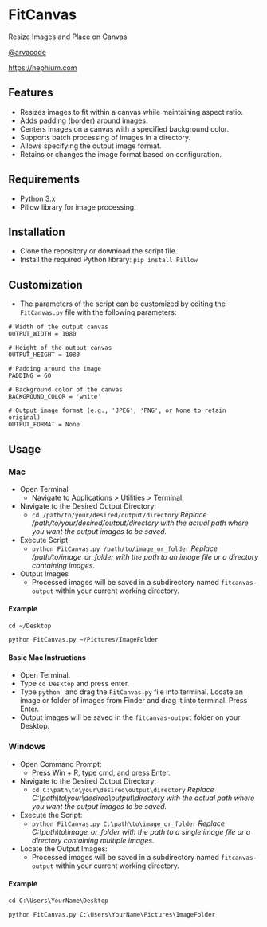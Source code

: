 # FitCanvas
Resize Images and Place on Canvas

[@arvacode](instagram.com/arvacode)

https://hephium.com

## Features

* Resizes images to fit within a canvas while maintaining aspect ratio.
* Adds padding (border) around images.
* Centers images on a canvas with a specified background color.
* Supports batch processing of images in a directory.
* Allows specifying the output image format.
* Retains or changes the image format based on configuration.

## Requirements

* Python 3.x
* Pillow library for image processing.

## Installation

* Clone the repository or download the script file.
* Install the required Python library: `pip install Pillow`

## Customization
* The parameters of the script can be customized by editing the `FitCanvas.py` file with the following parameters:
```
# Width of the output canvas
OUTPUT_WIDTH = 1080

# Height of the output canvas
OUTPUT_HEIGHT = 1080

# Padding around the image
PADDING = 60

# Background color of the canvas
BACKGROUND_COLOR = 'white'

# Output image format (e.g., 'JPEG', 'PNG', or None to retain original)
OUTPUT_FORMAT = None
```

## Usage

### Mac

* Open Terminal
  * Navigate to Applications > Utilities > Terminal.
* Navigate to the Desired Output Directory:
  * `cd /path/to/your/desired/output/directory` *Replace /path/to/your/desired/output/directory with the actual path where you want the output images to be saved.*
* Execute Script
  * `python FitCanvas.py /path/to/image_or_folder` *Replace /path/to/image_or_folder with the path to an image file or a directory containing images.*
* Output Images
  * Processed images will be saved in a subdirectory named `fitcanvas-output` within your current working directory.

#### Example
`cd ~/Desktop`

`python FitCanvas.py ~/Pictures/ImageFolder`

#### Basic Mac Instructions
* Open Terminal.
* Type `cd Desktop` and press enter.
* Type `python ` and drag the `FitCanvas.py` file into terminal. Locate an image or folder of images from Finder and drag it into terminal. Press Enter.
* Output images will be saved in the `fitcanvas-output` folder on your Desktop.

### Windows

* Open Command Prompt:
  * Press Win + R, type cmd, and press Enter.
* Navigate to the Desired Output Directory:
  * `cd C:\path\to\your\desired\output\directory` *Replace C:\path\to\your\desired\output\directory with the actual path where you want the output images to be saved.*
* Execute the Script:
  * `python FitCanvas.py C:\path\to\image_or_folder` *Replace C:\path\to\image_or_folder with the path to a single image file or a directory containing multiple images.*
* Locate the Output Images:
  * Processed images will be saved in a subdirectory named `fitcanvas-output` within your current working directory.

#### Example
`cd C:\Users\YourName\Desktop`

`python FitCanvas.py C:\Users\YourName\Pictures\ImageFolder`